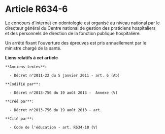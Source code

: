 # Article R634-6

Le concours d'internat en odontologie est organisé au niveau national par le directeur général du Centre national de gestion
des praticiens hospitaliers et des personnels de direction de la fonction publique hospitalière.

Un arrêté fixant l'ouverture des épreuves est pris annuellement par le ministre chargé de la santé.

**Liens relatifs à cet article**

	**Anciens textes**:

	  - Décret n°2011-22 du 5 janvier 2011 - art. 6 (Ab)

	**Codifié par**:

	  - Décret n°2013-756 du 19 août 2013 -  Annexe (V)

	**Créé par**:

	  - Décret n°2013-756 du 19 août 2013 - art.

	**Cité par**:

	  - Code de l'éducation - art. R634-10 (V)
